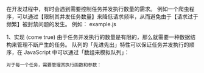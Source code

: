 在开发过程中，有时会遇到需要控制任务并发执行数量的需求。
例如一个爬虫程序，可以通过【限制其并发任务数量】来降低请求频率，从而避免由于【请求过于频繁】被封禁问题的发生。
例如：
    example.js

1、实现 (come true)
    由于任务并发执行的数量是有限的，那么就需要一种数据结构来管理不断产生的任务。
    队列的「先进先出」特性可以保证任务并发执行的顺序，在 JavaScript 中可以通过「数组来模拟队列」：

    对于每一个任务，需要管理其执行函数和参数：